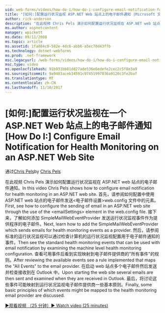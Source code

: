 ```yaml
---
uid: web-forms/videos/how-do-i/how-do-i-configure-email-notification-for-health-monitoring-on-an-aspnet-web-site
title: "[如何:]配置运行状况监视 ASP.NET Web 站点上的电子邮件通知 |Microsoft 文档"
author: rick-anderson
description: "在此视频 Chris Pels 演示如何配置运行状况监视在 ASP.NET web 站点的电子邮件通知。 首先，请参阅如何配置发送 e..."
ms.author: aspnetcontent
manager: wpickett
ms.date: 09/11/2008
ms.topic: article
ms.assetid: 1fa884c0-582e-4dc6-abb6-a5ec70d43ffb
ms.technology: dotnet-webforms
ms.prod: .net-framework
msc.legacyurl: /web-forms/videos/how-do-i/how-do-i-configure-email-notification-for-health-monitoring-on-an-aspnet-web-site
msc.type: video
ms.openlocfilehash: 91b931bb81dd27ade536e6edefe2cec2c5f8e3a9
ms.sourcegitcommit: 9a9483aceb34591c97451997036a9120c3fe2baf
ms.translationtype: MT
ms.contentlocale: zh-CN
ms.lasthandoff: 11/10/2017
---
```

<a name="how-do-i-configure-email-notification-for-health-monitoring-on-an-aspnet-web-site"></a><span data-ttu-id="6f4a2-104">[如何:]配置运行状况监视在一个 ASP.NET Web 站点上的电子邮件通知</span><span class="sxs-lookup"><span data-stu-id="6f4a2-104">[How Do I:] Configure Email Notification for Health Monitoring on an ASP.NET Web Site</span></span>
====================
<span data-ttu-id="6f4a2-105">通过[Chris Pels](https://twitter.com/chrispels)</span><span class="sxs-lookup"><span data-stu-id="6f4a2-105">by [Chris Pels](https://twitter.com/chrispels)</span></span>

<span data-ttu-id="6f4a2-106">在此视频 Chris Pels 演示如何配置运行状况监视在 ASP.NET web 站点的电子邮件通知。</span><span class="sxs-lookup"><span data-stu-id="6f4a2-106">In this video Chris Pels shows how to configure email notification for health monitoring in an ASP.NET web site.</span></span> <span data-ttu-id="6f4a2-107">首先，请参阅如何配置中使用 ASP.NET web 站点的电子邮件发送&lt;电子邮件设置&gt;web.config 文件中的元素。</span><span class="sxs-lookup"><span data-stu-id="6f4a2-107">First, see how to configure the sending of email in an ASP.NET web site through the use of the &lt;emailSettings&gt; element in the web.config file.</span></span> <span data-ttu-id="6f4a2-108">接下来，了解如何添加 SimpleMailWebEventProvider 发送运行状况监视事件作为提供程序的电子邮件。</span><span class="sxs-lookup"><span data-stu-id="6f4a2-108">Next, learn how to add the SimpleMailWebEventProvider which sends emails for health monitoring events as a provider.</span></span> <span data-ttu-id="6f4a2-109">然后，请参阅标准的运行状况监视可以通过检查计算机的运行状况监视配置用于电子邮件通知的事件。</span><span class="sxs-lookup"><span data-stu-id="6f4a2-109">Then see the standard health monitoring events that can be used with email notification by examining the machine level health monitoring configuration.</span></span> <span data-ttu-id="6f4a2-110">查看可用事件后看到实现映射到电子邮件提供商的"所有事件"的规则。</span><span class="sxs-lookup"><span data-stu-id="6f4a2-110">After reviewing the available events see a rule implemented that maps the "All Events" to the email provider.</span></span> <span data-ttu-id="6f4a2-111">在启动 web 站点多个电子邮件然后发送并检查接收到在 Outlook 中。</span><span class="sxs-lookup"><span data-stu-id="6f4a2-111">Upon starting the web site several emails are then sent and examined when they are received in Outlook.</span></span> <span data-ttu-id="6f4a2-112">最后，将讨论这些事件可能映射到运行状况监视电子邮件提供商一些基本原则。</span><span class="sxs-lookup"><span data-stu-id="6f4a2-112">Finally, some basic principles of which events might be mapped to the health monitoring email provider are discussed.</span></span>

[<span data-ttu-id="6f4a2-113">&#9654;观看视频 （25 分钟）</span><span class="sxs-lookup"><span data-stu-id="6f4a2-113">&#9654; Watch video (25 minutes)</span></span>](https://channel9.msdn.com/Blogs/ASP-NET-Site-Videos/how-do-i-configure-email-notification-for-health-monitoring-on-an-aspnet-web-site)

